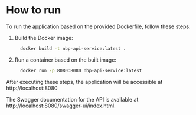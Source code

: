 
# How to run
To run the application based on the provided Dockerfile, follow these steps:

1. Build the Docker image:

    ```bash
      docker build -t nbp-api-service:latest .
    ```

2. Run a container based on the built image:
    ```bash
      docker run -p 8080:8080 nbp-api-service:latest
    ```

After executing these steps, the application will be accessible at http://localhost:8080

The Swagger documentation for the API is available at http://localhost:8080/swagger-ui/index.html.